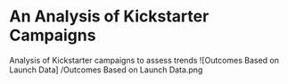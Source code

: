 # An Analysis of Kickstarter Campaigns
Analysis of Kickstarter campaigns to assess trends
![Outcomes Based on Launch Data] 
/Outcomes Based on Launch Data.png
